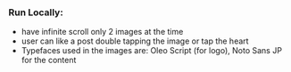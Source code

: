 ### Run Locally:

* have infinite scroll only 2 images at the time
* user can like a post double tapping the image or tap the heart
* Typefaces used in the images are: Oleo Script (for logo), Noto Sans JP for the content